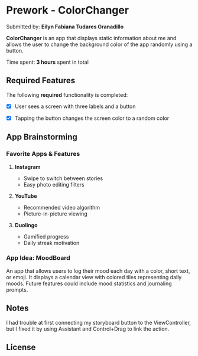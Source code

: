# Prework - ColorChanger

Submitted by: **Eilyn Fabiana Tudares Granadillo**

**ColorChanger** is an app that displays static information about me and allows the user to change the background color of the app randomly using a button.

Time spent: **3 hours** spent in total

## Required Features

The following **required** functionality is completed:

- [x] User sees a screen with three labels and a button
- [x] Tapping the button changes the screen color to a random color


## App Brainstorming 

### Favorite Apps & Features

1. **Instagram**
   - Swipe to switch between stories
   - Easy photo editing filters

2. **YouTube**
   - Recommended video algorithm
   - Picture-in-picture viewing

3. **Duolingo**
   - Gamified progress
   - Daily streak motivation

### App Idea: MoodBoard

An app that allows users to log their mood each day with a color, short text, or emoji. It displays a calendar view with colored tiles representing daily moods. Future features could include mood statistics and journaling prompts.

## Notes

I had trouble at first connecting my storyboard button to the ViewController, but I fixed it by using Assistant and Control+Drag to link the action.

## License

